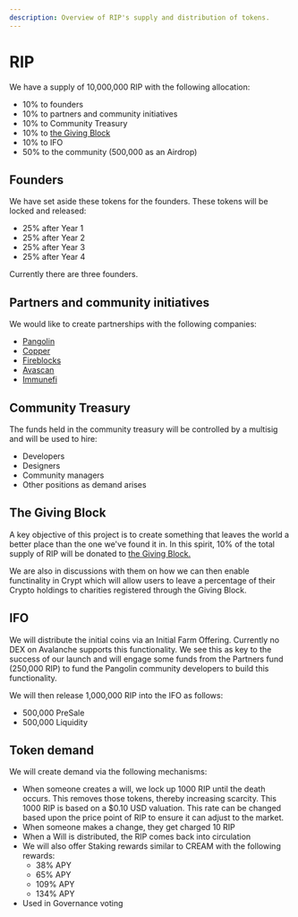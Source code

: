 ```yaml
---
description: Overview of RIP's supply and distribution of tokens.
---
```


# RIP

We have a supply of 10,000,000 RIP with the following allocation:

* 10% to founders
* 10% to partners and community initiatives 
* 10% to Community Treasury
* 10% to [the Giving Block](https://www.thegivingblock.com/)
* 10% to IFO
* 50% to the community \(500,000 as an Airdrop\)

## Founders

We have set aside these tokens for the founders. These tokens will be locked and released:

* 25% after Year 1
* 25% after Year 2
* 25% after Year 3
* 25% after Year 4

Currently there are three founders. 

## Partners and community initiatives

We would like to create partnerships with the following companies:

* [Pangolin](https://pangolin.exchange/)
* [Copper](https://copper.co/)
* [Fireblocks](https://www.fireblocks.com/)
* [Avascan](https://avascan.info/)
* [Immunefi](https://immunefi.com/)

## Community Treasury

The funds held in the community treasury will be controlled by a multisig and will be used to hire:

* Developers
* Designers
* Community managers
* Other positions as demand arises

## The Giving Block

A key objective of this project is to create something that leaves the world a better place than the one we've found it in. In this spirit, 10% of the total supply of RIP will be donated to [the Giving Block.](https://www.thegivingblock.com/)

We are also in discussions with them on how we can then enable functinality in Crypt which will allow users to leave a percentage of their Crypto holdings to charities registered through the Giving Block.

## IFO

We will distribute the initial coins via an Initial Farm Offering. Currently no DEX on Avalanche supports this functionality. We see this as key to the success of our launch and will engage some funds from the Partners fund \(250,000 RIP\) to fund the Pangolin community developers to build this functionality.

We will then release 1,000,000 RIP into the IFO as follows:

* 500,000 PreSale
* 500,000 Liquidity

## Token demand

We will create demand via the following mechanisms:

* When someone creates a will, we lock up 1000 RIP until the death occurs. This removes those tokens, thereby increasing scarcity. This 1000 RIP is based on a $0.10 USD valuation. This rate can be changed based upon the price point of RIP to ensure it can adjust to the market.
* When someone makes a change, they get charged 10 RIP
* When a Will is distributed, the RIP comes back into circulation
* We will also offer Staking rewards similar to CREAM with the following rewards:
  * 38% APY
  * 65% APY
  * 109% APY
  * 134% APY
* Used in Governance voting

